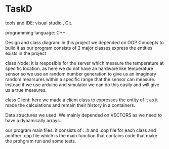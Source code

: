 # TaskD
tools and IDE: visual studio , Git.

programming language: C++

Design and class diagram: in this project we depended on OOP Concepts to build it as our program consists of 2 major classes express the entities exists in the project

class Node: it is resposible for the server which measure the temperature at specific location. as here we do not have an hardware like temperature sensor so we use an random number generation to give us an imaginary random mearsures within a specific range that the sensor can measure. instead if we use arduino and simulator we can do this easily and will give us a true measures.

class Client: here we made a client class to expresses the entity of it as it made the calculations and remain their history in a containers.

Data structures we used: We mainly depended on VECTORS as we need to have a dynamically arrays.

our program main files: it consists of : .h and .cpp file for each class and another .cpp file which is the main function that contains code that make the prohgram run and some tests.
